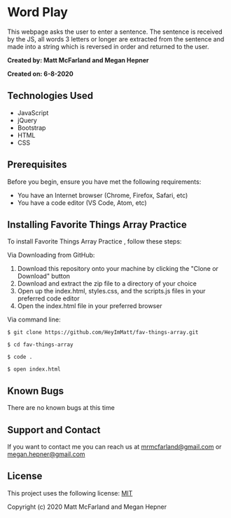 # Word Play

This webpage asks the user to enter a sentence. The sentence is received by the JS, all words 3 letters or longer are extracted from the sentence and made into a string which is reversed in order and returned to the user.


**Created by: Matt McFarland and Megan Hepner**

**Created on: 6-8-2020**

## Technologies Used
- JavaScript
- jQuery
- Bootstrap
- HTML
- CSS

## Prerequisites

Before you begin, ensure you have met the following requirements:
* You have an Internet browser (Chrome, Firefox, Safari, etc)
* You have a code editor (VS Code, Atom, etc)

## Installing Favorite Things Array Practice 

To install Favorite Things Array Practice , follow these steps:

Via Downloading from GitHub:
1. Download this repository onto your machine by clicking the "Clone or Download" button
2. Download and extract the zip file to a directory of your choice
3. Open up the index.html, styles.css, and the scripts.js files in your preferred code editor
4. Open the index.html file in your preferred browser

Via command line:
```
$ git clone https://github.com/HeyImMatt/fav-things-array.git

$ cd fav-things-array

$ code .

$ open index.html
```

## Known Bugs

There are no known bugs at this time

## Support and Contact

If you want to contact me you can reach us at <mrmcfarland@gmail.com> or <megan.hepner@gmail.com>

## License

This project uses the following license: [MIT](https://opensource.org/licenses/MIT)

Copyright (c) 2020 Matt McFarland and Megan Hepner
